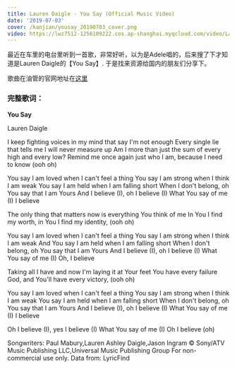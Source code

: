 ```yaml
---
title: Lauren Daigle - You Say (Official Music Video)
date: '2019-07-03'
cover: /kanjian/yousay_20190703_cover.png
video: https://lwz7512-1256109222.cos.ap-shanghai.myqcloud.com/video/Lauren_Daigle_-_You_Say_Official_Music_Video.640x360.mp4
---
```


最近在车里的电台里听到一首歌，非常好听，以为是Adele唱的，后来搜了下才知道是Lauren Daigle的【You Say】. 于是找来资源给国内的朋友们分享下。

<!-- end -->

歌曲在油管的官网地址在[这里](https://www.youtube.com/watch?v=sIaT8Jl2zpI)


### 完整歌词：

__You Say__

Lauren Daigle

I keep fighting voices in my mind that say I'm not enough
Every single lie that tells me I will never measure up
Am I more than just the sum of every high and every low?
Remind me once again just who I am, because I need to know (ooh oh)

You say I am loved when I can't feel a thing
You say I am strong when I think I am weak
You say I am held when I am falling short
When I don't belong, oh You say that I am Yours
And I believe (I), oh I believe (I)
What You say of me (I)
I believe

The only thing that matters now is everything You think of me
In You I find my worth, in You I find my identity, (ooh oh)

You say I am loved when I can't feel a thing
You say I am strong when I think I am weak
And You say I am held when I am falling short
When I don't belong, oh You say that I am Yours
And I believe (I), oh I believe (I)
What You say of me (I)
Oh, I believe

Taking all I have and now I'm laying it at Your feet
You have every failure God, and You'll have every victory, (ooh oh)

You say I am loved when I can't feel a thing
You say I am strong when I think I am weak
You say I am held when I am falling short
When I don't belong, oh You say that I am Yours
And I believe (I), oh I believe (I)
What You say of me (I)
I believe

Oh I believe (I), yes I believe (I)
What You say of me (I)
Oh I believe (oh)

Songwriters: Paul Mabury,Lauren Ashley Daigle,Jason Ingram
© Sony/ATV Music Publishing LLC,Universal Music Publishing Group
For non-commercial use only.
Data from: LyricFind
